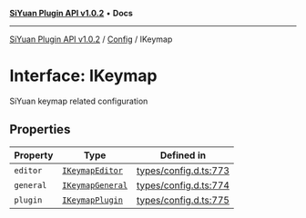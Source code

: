 [**SiYuan Plugin API v1.0.2**](../../../README.md) • **Docs**

---

[SiYuan Plugin API v1.0.2](../../../README.md) / [Config](../README.md) / IKeymap

# Interface: IKeymap

SiYuan keymap related configuration

## Properties

| Property  | Type                                  | Defined in                                                                                     |
| --------- | ------------------------------------- | ---------------------------------------------------------------------------------------------- |
| `editor`  | [`IKeymapEditor`](IKeymapEditor.md)   | [types/config.d.ts:773](https://github.com/siyuan-note/petal/tree/main/types/config.d.ts#L773) |
| `general` | [`IKeymapGeneral`](IKeymapGeneral.md) | [types/config.d.ts:774](https://github.com/siyuan-note/petal/tree/main/types/config.d.ts#L774) |
| `plugin`  | [`IKeymapPlugin`](IKeymapPlugin.md)   | [types/config.d.ts:775](https://github.com/siyuan-note/petal/tree/main/types/config.d.ts#L775) |
